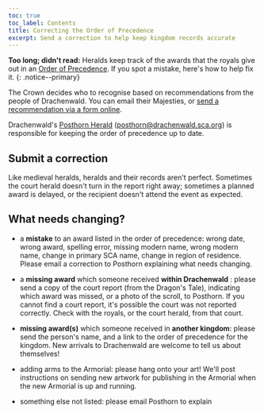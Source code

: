 ```yaml
---
toc: true
toc_label: Contents
title: Correcting the Order of Precedence
excerpt: Send a correction to help keep kingdom records accurate
---
```


__Too long; didn't read:__  Heralds keep track of the awards that the royals give out in an [Order of Precedence](http://op.drachenwald.sca.org/). If you spot a mistake, here's how to help fix it.
{: .notice--primary}

The Crown decides who to recognise based on recommendations from the people of Drachenwald. You can email their Majesties, or [send a recommendation via a form online](http://op.drachenwald.sca.org/recommend).

Drachenwald's [Posthorn Herald](mailto:posthorn@drachenwald.sca.org) (posthorn@drachenwald.sca.org) is responsible for keeping the order of precedence up to date.

## Submit a correction

Like medieval heralds, heralds and their records aren't perfect. Sometimes the court herald doesn't turn in the report right away; sometimes a planned award is delayed, or the recipient doesn't attend the event as expected. 

## What needs changing?

* a **mistake** to an award listed in the order of precedence: wrong date, wrong award, spelling error, missing modern name, wrong modern name, change in primary SCA name, change in region of residence. Please email a correction to Posthorn explaining what needs changing.

* a **missing award** which someone received **within Drachenwald** : please send a copy of the court report (from the Dragon's Tale), indicating which award was missed, or a photo of the scroll, to Posthorn. If you cannot find a court report, it's possible the court was not reported correctly. Check with the royals, or the court herald, from that court.

* **missing award(s)** which someone received in **another kingdom**: please send the person's name, and a link to the order of precedence for the kingdom. New arrivals to Drachenwald are welcome to tell us about themselves!

* adding arms to the Armorial: please hang onto your art! We'll post instructions on sending new artwork for publishing in the Armorial when the new Armorial is up and running.

* something else not listed: please email Posthorn to explain